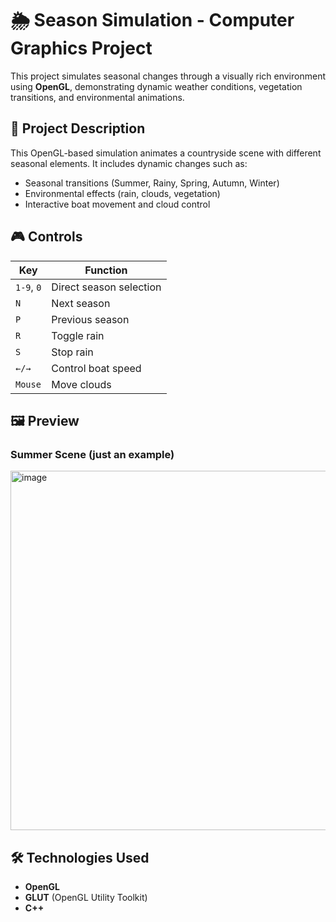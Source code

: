 # 🌦️ Season Simulation - Computer Graphics Project

This project simulates seasonal changes through a visually rich environment using **OpenGL**, demonstrating dynamic weather conditions, vegetation transitions, and environmental animations.


## 📌 Project Description

This OpenGL-based simulation animates a countryside scene with different seasonal elements. It includes dynamic changes such as:

- Seasonal transitions (Summer, Rainy, Spring, Autumn, Winter)
- Environmental effects (rain, clouds, vegetation)
- Interactive boat movement and cloud control


## 🎮 Controls

| Key       | Function                    |
|-----------|-----------------------------|
| `1-9`, `0`| Direct season selection     |
| `N`       | Next season                 |
| `P`       | Previous season             |
| `R`       | Toggle rain                 |
| `S`       | Stop rain                   |
| `←/→`     | Control boat speed          |
| `Mouse`   | Move clouds                 |

## 🖼️ Preview

### Summer Scene (just an example)
<img width="575" alt="image" src="https://github.com/user-attachments/assets/afd7a247-dd2f-4354-b61f-22aa10ca4fc9" />


## 🛠️ Technologies Used

- **OpenGL**
- **GLUT** (OpenGL Utility Toolkit)
- **C++**




